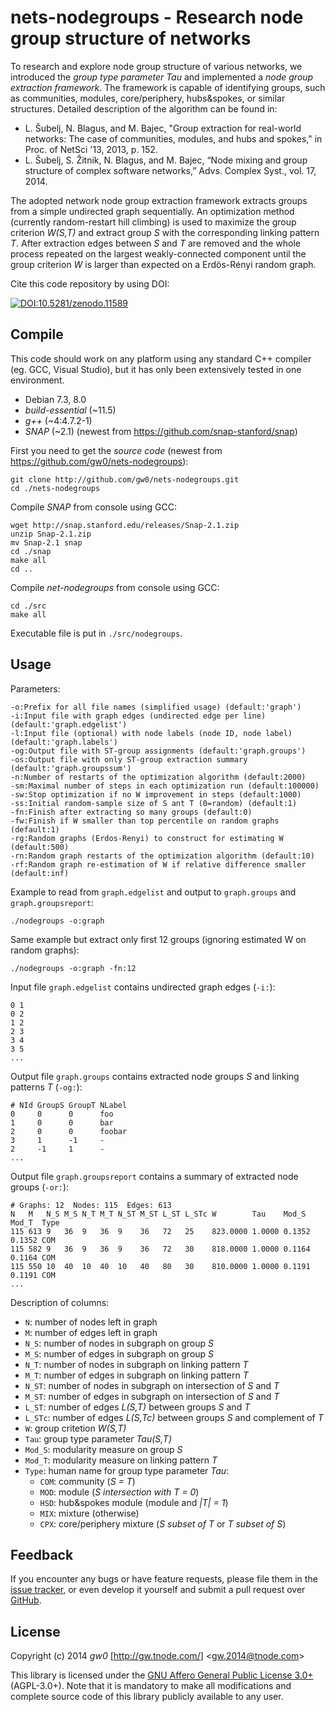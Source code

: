 nets-nodegroups - Research node group structure of networks
===========================================================

To research and explore node group structure of various networks, we introduced the *group type parameter Tau* and implemented a *node group extraction framework*. The framework is capable of identifying groups, such as communities, modules, core/periphery, hubs&spokes, or similar structures. Detailed description of the algorithm can be found in:

- L. Šubelj, N. Blagus, and M. Bajec, "Group extraction for real-world networks: The case of communities, modules, and hubs and spokes," in Proc. of NetSci '13, 2013, p. 152.
- L. Šubelj, S. Žitnik, N. Blagus, and M. Bajec, “Node mixing and group structure of complex software networks,” Advs. Complex Syst., vol. 17, 2014.

The adopted network node group extraction framework extracts groups from a simple undirected graph sequentially. An optimization method (currently random-restart hill climbing) is used to maximize the group criterion *W(S,T)* and extract group *S* with the corresponding linking pattern *T*. After extraction edges between *S* and *T* are removed and the whole process repeated on the largest weakly-connected component until the group criterion *W* is larger than expected on a Erdös-Rényi random graph.

Cite this code repository by using DOI:

[![DOI:10.5281/zenodo.11589](https://zenodo.org/badge/doi/10.5281/zenodo.11589.png)](http://dx.doi.org/10.5281/zenodo.11589)


Compile
-------

This code should work on any platform using any standard C++ compiler (eg. GCC, Visual Studio), but it has only been extensively tested in one environment.

- Debian 7.3, 8.0
- *build-essential* (~11.5)
- *g++* (~4:4.7.2-1)
- *SNAP* (~2.1) (newest from <https://github.com/snap-stanford/snap>)

First you need to get the *source code* (newest from <https://github.com/gw0/nets-nodegroups>):

    git clone http://github.com/gw0/nets-nodegroups.git
    cd ./nets-nodegroups


Compile *SNAP* from console using GCC:

    wget http://snap.stanford.edu/releases/Snap-2.1.zip
    unzip Snap-2.1.zip
    mv Snap-2.1 snap
    cd ./snap
    make all
    cd ..

Compile *net-nodegroups* from console using GCC:

    cd ./src
    make all

Executable file is put in `./src/nodegroups`.


Usage
-----

Parameters:

    -o:Prefix for all file names (simplified usage) (default:'graph')
    -i:Input file with graph edges (undirected edge per line) (default:'graph.edgelist')
    -l:Input file (optional) with node labels (node ID, node label) (default:'graph.labels')
    -og:Output file with ST-group assignments (default:'graph.groups')
    -os:Output file with only ST-group extraction summary (default:'graph.groupssum')
    -n:Number of restarts of the optimization algorithm (default:2000)
    -sm:Maximal number of steps in each optimization run (default:100000)
    -sw:Stop optimization if no W improvement in steps (default:1000)
    -ss:Initial random-sample size of S ant T (0=random) (default:1)
    -fn:Finish after extracting so many groups (default:0)
    -fw:Finish if W smaller than top percentile on random graphs (default:1)
    -rg:Random graphs (Erdos-Renyi) to construct for estimating W (default:500)
    -rn:Random graph restarts of the optimization algorithm (default:10)
    -rf:Random graph re-estimation of W if relative difference smaller (default:inf)

Example to read from `graph.edgelist` and output to `graph.groups` and `graph.groupsreport`:

    ./nodegroups -o:graph

Same example but extract only first 12 groups (ignoring estimated W on random graphs):

    ./nodegroups -o:graph -fn:12

Input file `graph.edgelist` contains undirected graph edges (`-i:`):

    0 1
    0 2
    1 2
    2 3
    3 4
    3 5
    ...

Output file `graph.groups` contains extracted node groups *S* and linking patterns *T* (`-og:`):

    # NId GroupS GroupT NLabel
    0     0      0      foo
    1     0      0      bar
    2     0      0      foobar
    3     1      -1     -
    2     -1     1      -
    ...

Output file `graph.groupsreport` contains a summary of extracted node groups (`-or:`):

    # Graphs: 12  Nodes: 115  Edges: 613
    N   M   N_S M_S N_T M_T N_ST M_ST L_ST L_STc W        Tau    Mod_S  Mod_T  Type
    115 613 9   36  9   36  9    36   72   25    823.0000 1.0000 0.1352 0.1352 COM
    115 582 9   36  9   36  9    36   72   30    818.0000 1.0000 0.1164 0.1164 COM
    115 550 10  40  10  40  10   40   80   30    810.0000 1.0000 0.1191 0.1191 COM
    ...

Description of columns:

- `N`: number of nodes left in graph
- `M`: number of edges left in graph
- `N_S`: number of nodes in subgraph on group *S*
- `M_S`: number of edges in subgraph on group *S*
- `N_T`: number of nodes in subgraph on linking pattern *T*
- `M_T`: number of edges in subgraph on linking pattern *T*
- `N_ST`: number of nodes in subgraph on intersection of *S* and *T*
- `M_ST`: number of edges in subgraph on intersection of *S* and *T*
- `L_ST`: number of edges *L(S,T)* between groups *S* and *T*
- `L_STc`: number of edges *L(S,Tc)* between groups *S* and complement of *T*
- `W`: group critetion *W(S,T)*
- `Tau`: group type parameter *Tau(S,T)*
- `Mod_S`: modularity measure on group *S*
- `Mod_T`: modularity measure on linking pattern *T*
- `Type`: human name for group type parameter *Tau*:
  - `COM`: community (*S = T*)
  - `MOD`: module (*S intersection with T = 0*)
  - `HSD`: hub&spokes module (module and *|T| = 1*)
  - `MIX`: mixture (otherwise)
  - `CPX`: core/periphery mixture (*S subset of T* or *T subset of S*)


Feedback
--------

If you encounter any bugs or have feature requests, please file them in the [issue tracker](https://github.com/gw0/nets-nodegroups/issues), or even develop it yourself and submit a pull request over [GitHub](https://github.com/gw0/nets-nodegroups).


License
-------

Copyright (c) 2014 *gw0* [<http://gw.tnode.com/>] &lt;<gw.2014@tnode.com>&gt;

This library is licensed under the [GNU Affero General Public License 3.0+](LICENSE_AGPL-3.0.txt) (AGPL-3.0+). Note that it is mandatory to make all modifications and complete source code of this library publicly available to any user.

